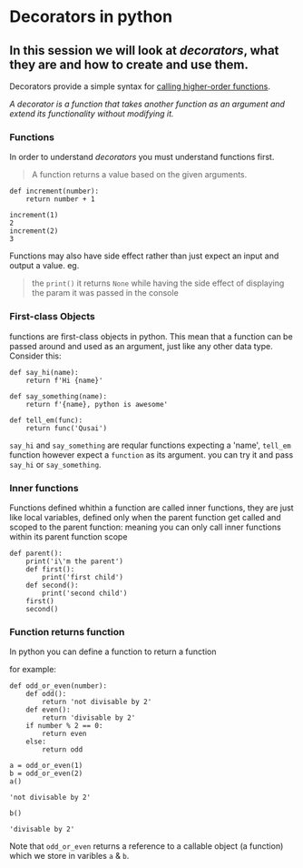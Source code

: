 # Decorators in python

## In this session we will look at *decorators*, what they are and how to create and use them.
Decorators provide a simple syntax for [calling higher-order functions](https://en.wikipedia.org/wiki/Higher-order_function).

 *A decorator is a function that takes another function as an argument and extend its functionality without modifying it.*

### Functions
In order to understand *decorators* you must understand functions first.

> A function returns a value based on the given arguments.
```
def increment(number):
    return number + 1

increment(1)
2
increment(2)
3
```
Functions may also have side effect rather than just expect an input and output a value.
eg.
> the `print()` it returns `None` while having the side effect of displaying the param it was passed in the console


### First-class Objects
functions are first-class objects in python. This mean that a function can be passed around and used as an argument, just like any other data type.
Consider this:
```
def say_hi(name):
    return f'Hi {name}'

def say_something(name):
    return f'{name}, python is awesome'

def tell_em(func):
    return func('Qusai')
```
`say_hi` and `say_something` are reqular functions expecting a 'name', `tell_em` function however expect a `function` as its argument.
you can try it and pass `say_hi` or `say_something`.


### Inner functions
Functions defined whithin a function are called inner functions, they are just like local variables, defined only when the parent function get called and scoped to the parent function: meaning you can only call inner functions within its parent function scope

```
def parent():
    print('i\'m the parent')
    def first():
        print('first child')
    def second():
        print('second child')
    first()
    second()
```
### Function returns function
In python you can define a function to return a function

for example:

```
def odd_or_even(number):
    def odd():
        return 'not divisable by 2'
    def even():
        return 'divisable by 2'
    if number % 2 == 0:
        return even
    else:
        return odd

a = odd_or_even(1)
b = odd_or_even(2)
a()

'not divisable by 2'

b()

'divisable by 2'
```
Note that `odd_or_even` returns a reference to a callable object (a function) which we store in varibles `a` & `b`.
